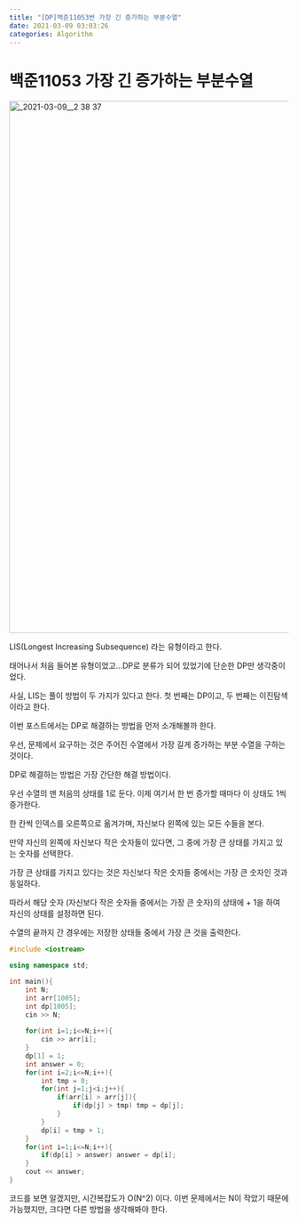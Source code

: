 ```yaml
---
title: "[DP]백준11053번 가장 긴 증가하는 부분수열"
date: 2021-03-09 03:03:26
categories: Algorithm
---
```

# 백준11053 가장 긴 증가하는 부분수열

<img width="957" alt="_2021-03-09__2 38 37" src="https://user-images.githubusercontent.com/55180768/110362025-1c135700-8084-11eb-9e65-cf61f5486f48.png">


LIS(Longest Increasing Subsequence) 라는 유형이라고 한다. 

태어나서 처음 들어본 유형이었고...DP로 분류가 되어 있었기에 단순한 DP만 생각중이었다. 

사실, LIS는 풀이 방법이 두 가지가 있다고 한다. 첫 번째는 DP이고, 두 번째는 이진탐색이라고 한다. 

이번 포스트에서는 DP로 해결하는 방법을 먼저 소개해볼까 한다. 

우선, 문제에서 요구하는 것은 주어진 수열에서 가장 길게 증가하는 부분 수열을 구하는 것이다. 

DP로 해결하는 방법은 가장 간단한 해결 방법이다. 

우선 수열의 맨 처음의 상태를 1로 둔다. 이제 여기서 한 번 증가할 때마다 이 상태도 1씩 증가한다. 

한 칸씩 인덱스를 오른쪽으로 옮겨가며, 자신보다 왼쪽에 있는 모든 수들을 본다. 

만약 자신의 왼쪽에 자신보다 작은 숫자들이 있다면, 그 중에 가장 큰 상태를 가지고 있는 숫자를 선택한다. 

가장 큰 상태를 가지고 있다는 것은 자신보다 작은 숫자들 중에서는 가장 큰 숫자인 것과 동일하다. 

따라서 해당 숫자 (자신보다 작은 숫자들 중에서는 가장 큰 숫자)의 상태에 + 1을 하여 자신의 상태를 설정하면 된다. 

수열의 끝까지 간 경우에는 저장한 상태들 중에서 가장 큰 것을 출력한다. 

```cpp
#include <iostream>

using namespace std;

int main(){
    int N;
    int arr[1005];
    int dp[1005];
    cin >> N;
    
    for(int i=1;i<=N;i++){
        cin >> arr[i];
    }
    dp[1] = 1;
    int answer = 0;
    for(int i=2;i<=N;i++){
        int tmp = 0;
        for(int j=1;j<i;j++){
            if(arr[i] > arr[j]){
                if(dp[j] > tmp) tmp = dp[j];
            }
        }
        dp[i] = tmp + 1;
    }
    for(int i=1;i<=N;i++){
        if(dp[i] > answer) answer = dp[i];
    }
    cout << answer;
}
```

코드를 보면 알겠지만, 시간복잡도가 O(N^2) 이다. 이번 문제에서는 N이 작았기 때문에 가능했지만, 크다면 다른 방법을 생각해봐야 한다.
